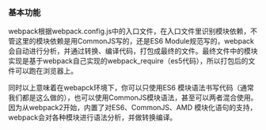 ### 基本功能
webpack根据webpack.config.js中的入口文件，在入口文件里识别模块依赖，不管这里的模块依赖是用CommonJS写的，还是ES6 Module规范写的，webpack会自动进行分析，并通过转换、编译代码，打包成最终的文件。最终文件中的模块实现是基于webpack自己实现的webpack_require（es5代码），所以打包后的文件可以跑在浏览器上。

同时以上意味着在webapck环境下，你可以只使用ES6 模块语法书写代码（通常我们都是这么做的），也可以使用CommonJS模块语法，甚至可以两者混合使用。因为从webpack2开始，内置了对ES6、CommonJS、AMD 模块化语句的支持，webpack会对各种模块进行语法分析，并做转换编译。

